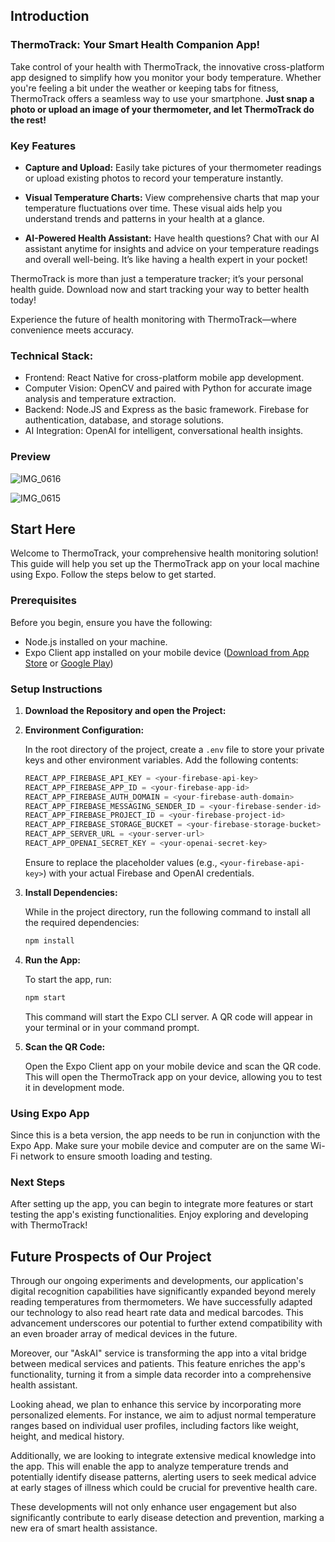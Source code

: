 ## Introduction
### ThermoTrack: Your Smart Health Companion App!

Take control of your health with ThermoTrack, the innovative cross-platform app designed to simplify how you monitor your body temperature. Whether you're feeling a bit under the weather or keeping tabs for fitness, ThermoTrack offers a seamless way to use your smartphone. **Just snap a photo or upload an image of your thermometer, and let ThermoTrack do the rest!**

### Key Features

- **Capture and Upload:** Easily take pictures of your thermometer readings or upload existing photos to record your temperature instantly.
  
- **Visual Temperature Charts:** View comprehensive charts that map your temperature fluctuations over time. These visual aids help you understand trends and patterns in your health at a glance.

- **AI-Powered Health Assistant:** Have health questions? Chat with our AI assistant anytime for insights and advice on your temperature readings and overall well-being. It’s like having a health expert in your pocket!

ThermoTrack is more than just a temperature tracker; it’s your personal health guide. Download now and start tracking your way to better health today!

Experience the future of health monitoring with ThermoTrack—where convenience meets accuracy.

### Technical Stack:

- Frontend: React Native for cross-platform mobile app development.
- Computer Vision: OpenCV and paired with Python for accurate image analysis and temperature extraction.
- Backend: Node.JS and Express as the basic framework. Firebase for authentication, database, and storage solutions.
- AI Integration: OpenAI for intelligent, conversational health insights.

### Preview

![IMG_0616](https://github.com/MedicalApp6510/ThermoTrack_MobileApp_FE/assets/82356933/21c506b8-fdf9-44e5-9226-558c251cd07c)

![IMG_0615](https://github.com/MedicalApp6510/ThermoTrack_MobileApp_FE/assets/82356933/ba6d0793-a6e0-439b-8a92-2e58cf043d87)


## Start Here

Welcome to ThermoTrack, your comprehensive health monitoring solution! This guide will help you set up the ThermoTrack app on your local machine using Expo. Follow the steps below to get started.

### Prerequisites

Before you begin, ensure you have the following:

- Node.js installed on your machine.
- Expo Client app installed on your mobile device ([Download from App Store](https://apps.apple.com/app/expo-go/id982107779) or [Google Play](https://play.google.com/store/apps/details?id=host.exp.exponent&referrer=www))

### Setup Instructions

1. **Download the Repository and open the Project:**

2. **Environment Configuration:**

   In the root directory of the project, create a `.env` file to store your private keys and other environment variables. Add the following contents:

   ```javascript
   REACT_APP_FIREBASE_API_KEY = <your-firebase-api-key>
   REACT_APP_FIREBASE_APP_ID = <your-firebase-app-id>
   REACT_APP_FIREBASE_AUTH_DOMAIN = <your-firebase-auth-domain>
   REACT_APP_FIREBASE_MESSAGING_SENDER_ID = <your-firebase-sender-id>
   REACT_APP_FIREBASE_PROJECT_ID = <your-firebase-project-id>
   REACT_APP_FIREBASE_STORAGE_BUCKET = <your-firebase-storage-bucket>
   REACT_APP_SERVER_URL = <your-server-url>
   REACT_APP_OPENAI_SECRET_KEY = <your-openai-secret-key>
   ```

   Ensure to replace the placeholder values (e.g., `<your-firebase-api-key>`) with your actual Firebase and OpenAI credentials.

4. **Install Dependencies:**

   While in the project directory, run the following command to install all the required dependencies:

   ```bash
   npm install
   ```

5. **Run the App:**

   To start the app, run:

   ```bash
   npm start
   ```

   This command will start the Expo CLI server. A QR code will appear in your terminal or in your command prompt.

6. **Scan the QR Code:**

   Open the Expo Client app on your mobile device and scan the QR code. This will open the ThermoTrack app on your device, allowing you to test it in development mode.

### Using Expo App

Since this is a beta version, the app needs to be run in conjunction with the Expo App. Make sure your mobile device and computer are on the same Wi-Fi network to ensure smooth loading and testing.

### Next Steps

After setting up the app, you can begin to integrate more features or start testing the app's existing functionalities. Enjoy exploring and developing with ThermoTrack!

## Future Prospects of Our Project

Through our ongoing experiments and developments, our application's digital recognition capabilities have significantly expanded beyond merely reading temperatures from thermometers. We have successfully adapted our technology to also read heart rate data and medical barcodes. This advancement underscores our potential to further extend compatibility with an even broader array of medical devices in the future.

Moreover, our "AskAI" service is transforming the app into a vital bridge between medical services and patients. This feature enriches the app's functionality, turning it from a simple data recorder into a comprehensive health assistant. 

Looking ahead, we plan to enhance this service by incorporating more personalized elements. For instance, we aim to adjust normal temperature ranges based on individual user profiles, including factors like weight, height, and medical history.

Additionally, we are looking to integrate extensive medical knowledge into the app. This will enable the app to analyze temperature trends and potentially identify disease patterns, alerting users to seek medical advice at early stages of illness which could be crucial for preventive health care.

These developments will not only enhance user engagement but also significantly contribute to early disease detection and prevention, marking a new era of smart health assistance.
